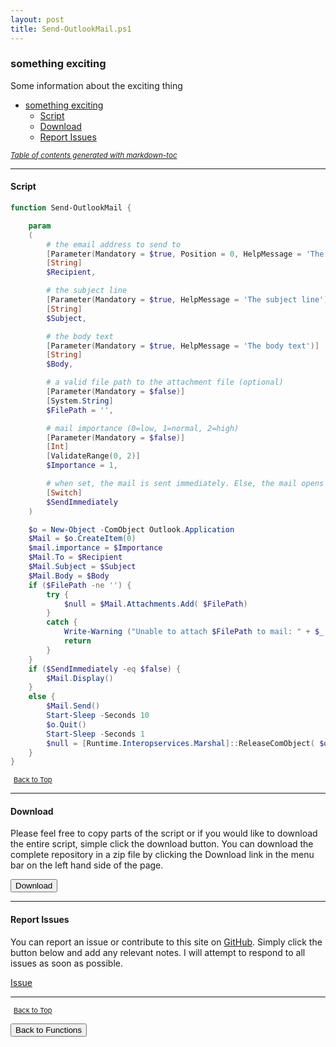 ```yaml
---
layout: post
title: Send-OutlookMail.ps1
---
```


### something exciting

Some information about the exciting thing

- [something exciting](#something-exciting)
  - [Script](#script)
  - [Download](#download)
  - [Report Issues](#report-issues)

<small><i><a href='http://ecotrust-canada.github.io/markdown-toc/'>Table of contents generated with markdown-toc</a></i></small>

---

#### Script

```powershell
function Send-OutlookMail {

    param
    (
        # the email address to send to
        [Parameter(Mandatory = $true, Position = 0, HelpMessage = 'The email address to send the mail to')]
        [String]
        $Recipient,

        # the subject line
        [Parameter(Mandatory = $true, HelpMessage = 'The subject line')]
        [String]
        $Subject,

        # the body text
        [Parameter(Mandatory = $true, HelpMessage = 'The body text')]
        [String]
        $Body,

        # a valid file path to the attachment file (optional)
        [Parameter(Mandatory = $false)]
        [System.String]
        $FilePath = '',

        # mail importance (0=low, 1=normal, 2=high)
        [Parameter(Mandatory = $false)]
        [Int]
        [ValidateRange(0, 2)]
        $Importance = 1,

        # when set, the mail is sent immediately. Else, the mail opens in a dialog
        [Switch]
        $SendImmediately
    )

    $o = New-Object -ComObject Outlook.Application
    $Mail = $o.CreateItem(0)
    $mail.importance = $Importance
    $Mail.To = $Recipient
    $Mail.Subject = $Subject
    $Mail.Body = $Body
    if ($FilePath -ne '') {
        try {
            $null = $Mail.Attachments.Add( $FilePath)
        }
        catch {
            Write-Warning ("Unable to attach $FilePath to mail: " + $_.Exception.Message)
            return
        }
    }
    if ($SendImmediately -eq $false) {
        $Mail.Display()
    }
    else {
        $Mail.Send()
        Start-Sleep -Seconds 10
        $o.Quit()
        Start-Sleep -Seconds 1
        $null = [Runtime.Interopservices.Marshal]::ReleaseComObject( $o)
    }
}
```

<span style="font-size:11px;"><a href="#"><i class="fas fa-caret-up" aria-hidden="true" style="color: white; margin-right:5px;"></i>Back to Top</a></span>

---

#### Download

Please feel free to copy parts of the script or if you would like to download the entire script, simple click the download button. You can download the complete repository in a zip file by clicking the Download link in the menu bar on the left hand side of the page.

<button class="btn" type="submit" onclick="window.open('/PowerShell/functions/Send-OutlookMail.ps1')">
    <i class="fa fa-cloud-download-alt">
    </i>
        Download
</button>

---

#### Report Issues

You can report an issue or contribute to this site on <a href="https://github.com/BanterBoy/scripts-blog/issues">GitHub</a>. Simply click the button below and add any relevant notes. I will attempt to respond to all issues as soon as possible.

<!-- Place this tag where you want the button to render. -->

<a class="github-button" href="https://github.com/BanterBoy/scripts-blog/issues/new?title=Send-OutlookMail.ps1&body=There is a problem with this function. Please find details below." data-show-count="true" aria-label="Issue BanterBoy/scripts-blog on GitHub">Issue</a>

---

<span style="font-size:11px;"><a href="#"><i class="fas fa-caret-up" aria-hidden="true" style="color: white; margin-right:5px;"></i>Back to Top</a></span>

<a href="/menu/_pages/functions.html">
    <button class="btn">
        <i class='fas fa-reply'>
        </i>
            Back to Functions
    </button>
</a>

[1]: http://ecotrust-canada.github.io/markdown-toc
[2]: https://github.com/googlearchive/code-prettify

```

```
